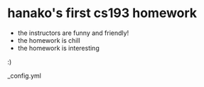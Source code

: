 # hanako's first cs193 homework
- the instructors are funny and friendly!
- the homework is chill
- the homework is interesting



:)

_config.yml
